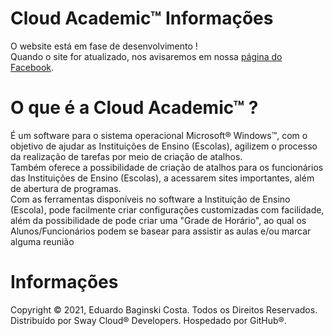 # Cloud Academic™ Informações
O website está em fase de desenvolvimento !  
Quando o site for atualizado, nos avisaremos em nossa [página do Facebook](https://www.facebook.com/cloud.academic).
# O que é a Cloud Academic™ ?
É um software para o sistema operacional Microsoft® Windows™, com o objetivo de ajudar as Instituições de Ensino (Escolas), agilizem o processo da realização de tarefas por meio de criação de atalhos.  
Também oferece a possibilidade de criação de atalhos para os funcionários das Instituições de Ensino (Escolas), a acessarem sites importantes, além de abertura de programas.  
Com as ferramentas disponíveis no software a Instituição de Ensino (Escola), pode facilmente criar configurações customizadas com facilidade, além da possibilidade de pode criar uma "Grade de Horário", ao qual os Alunos/Funcionários podem se basear para assistir as aulas e/ou marcar alguma reunião
# Informações
Copyright © 2021, Eduardo Baginski Costa. Todos os Direitos Reservados.  
Distribuído por Sway Cloud® Developers. Hospedado por GitHub®.

